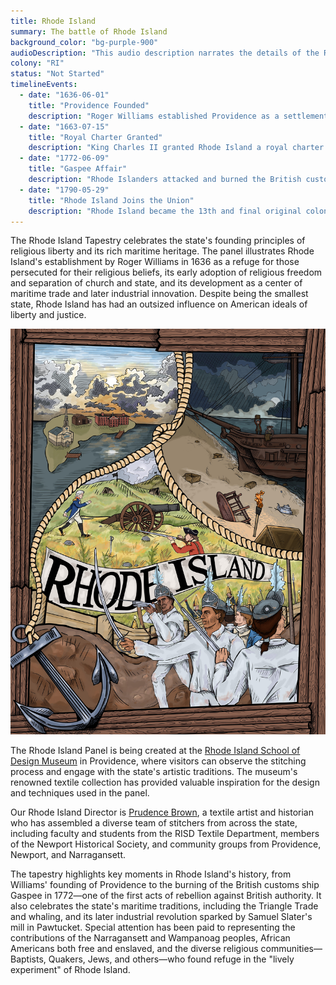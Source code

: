 ```yaml
---
title: Rhode Island
summary: The battle of Rhode Island
background_color: "bg-purple-900"
audioDescription: "This audio description narrates the details of the Rhode Island Tapestry, which depicts the state's founding as a haven for religious freedom by Roger Williams and its maritime and industrial heritage."
colony: "RI"
status: "Not Started"
timelineEvents:
  - date: "1636-06-01"
    title: "Providence Founded"
    description: "Roger Williams established Providence as a settlement based on principles of religious freedom after being banished from the Massachusetts Bay Colony for his religious views."
  - date: "1663-07-15"
    title: "Royal Charter Granted"
    description: "King Charles II granted Rhode Island a royal charter that explicitly guaranteed religious freedom, the first colony to receive such protection in its founding documents."
  - date: "1772-06-09"
    title: "Gaspee Affair"
    description: "Rhode Islanders attacked and burned the British customs schooner HMS Gaspee, one of the first acts of violent resistance to British authority in the colonies."
  - date: "1790-05-29"
    title: "Rhode Island Joins the Union"
    description: "Rhode Island became the 13th and final original colony to ratify the Constitution and join the United States, after initially refusing due to concerns about federal power."
---
```


The Rhode Island Tapestry celebrates the state's founding principles of religious liberty and its rich maritime heritage. The panel illustrates Rhode Island's establishment by Roger Williams in 1636 as a refuge for those persecuted for their religious beliefs, its early adoption of religious freedom and separation of church and state, and its development as a center of maritime trade and later industrial innovation. Despite being the smallest state, Rhode Island has had an outsized influence on American ideals of liberty and justice.

![Rhode Island Tapestry](/content/tapestries/rhode-island/rhode-island-tapestry-main.jpg)

The Rhode Island Panel is being created at the [Rhode Island School of Design Museum](/team/historical-partners/#risd-museum) in Providence, where visitors can observe the stitching process and engage with the state's artistic traditions. The museum's renowned textile collection has provided valuable inspiration for the design and techniques used in the panel.

Our Rhode Island Director is [Prudence Brown](/team/state-directors/#prudence-brown), a textile artist and historian who has assembled a diverse team of stitchers from across the state, including faculty and students from the RISD Textile Department, members of the Newport Historical Society, and community groups from Providence, Newport, and Narragansett.

The tapestry highlights key moments in Rhode Island's history, from Williams' founding of Providence to the burning of the British customs ship Gaspee in 1772—one of the first acts of rebellion against British authority. It also celebrates the state's maritime traditions, including the Triangle Trade and whaling, and its later industrial revolution sparked by Samuel Slater's mill in Pawtucket. Special attention has been paid to representing the contributions of the Narragansett and Wampanoag peoples, African Americans both free and enslaved, and the diverse religious communities—Baptists, Quakers, Jews, and others—who found refuge in the "lively experiment" of Rhode Island.
